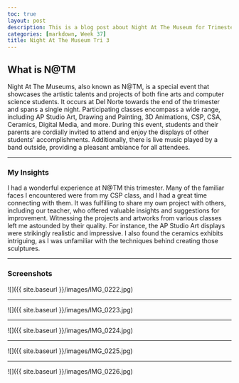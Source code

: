 ```yaml
---
toc: true
layout: post
description: This is a blog post about Night At The Museum for Trimester 3
categories: [markdown, Week 37]
title: Night At The Museum Tri 3
---
```

## What is N@TM
Night At The Museums, also known as N@TM, is a special event that showcases the artistic talents and projects of both fine arts and computer science students. It occurs at Del Norte towards the end of the trimester and spans a single night. Participating classes encompass a wide range, including AP Studio Art, Drawing and Painting, 3D Animations, CSP, CSA, Ceramics, Digital Media, and more. During this event, students and their parents are cordially invited to attend and enjoy the displays of other students' accomplishments. Additionally, there is live music played by a band outside, providing a pleasant ambiance for all attendees.

---

### My Insights
I had a wonderful experience at N@TM this trimester. Many of the familiar faces I encountered were from my CSP class, and I had a great time connecting with them. It was fulfilling to share my own project with others, including our teacher, who offered valuable insights and suggestions for improvement. Witnessing the projects and artworks from various classes left me astounded by their quality. For instance, the AP Studio Art displays were strikingly realistic and impressive. I also found the ceramics exhibits intriguing, as I was unfamiliar with the techniques behind creating those sculptures.

---

### Screenshots
![]({{ site.baseurl }}/images/IMG_0222.jpg)

---

![]({{ site.baseurl }}/images/IMG_0223.jpg)

---

![]({{ site.baseurl }}/images/IMG_0224.jpg)

---

![]({{ site.baseurl }}/images/IMG_0225.jpg)

---

![]({{ site.baseurl }}/images/IMG_0226.jpg)

